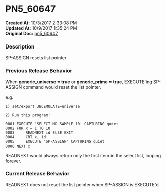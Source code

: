 # PN5_60647

**Created At:** 10/3/2017 2:33:08 PM  
**Updated At:** 10/9/2017 1:35:24 PM  
**Original Doc:** [pn5_60647](https://docs.jbase.com/36526-5-6-2-release-notes/pn5_60647)  


### Description

SP-ASSIGN resets list pointer



### Previous Release Behavior

When **generic\_universe = true** or **generic\_prime = true**, EXECUTE'ing SP-ASSIGN command would reset the list pointer.

e.g.

```
1) set/export JBCEMULATE=universe

2) Run this program:

0001 EXECUTE 'SELECT MD SAMPLE 10' CAPTURING quiet
0002 FOR x = 1 TO 10
0003     READNEXT id ELSE EXIT
0004     CRT x, id
0005     EXECUTE "SP-ASSIGN" CAPTURING quiet
0006 NEXT x
```

READNEXT would always return only the first item in the select list, looping forever.



### Current Release Behavior

READNEXT does not reset the list pointer when SP-ASSIGN is EXECUTE'd.
